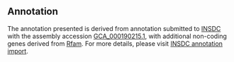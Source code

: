

Annotation
----------

The annotation presented is derived from annotation submitted to
[INSDC](http://www.insdc.org) with the assembly accession
[GCA\_000190215.1](http://www.ebi.ac.uk/ena/data/view/GCA_000190215.1),
with additional non-coding genes derived from
[Rfam](http://rfam.xfam.org/). For more details, please visit [INSDC
annotation
import](http://ensemblgenomes.org/info/data/insdc_annotation).

